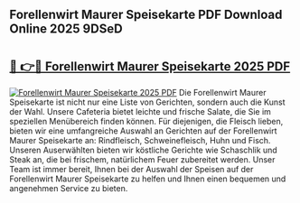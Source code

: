 ## Forellenwirt Maurer Speisekarte PDF Download Online 2025 9DSeD

# <h2><a href="http://gc7eaf8.nevu.top/?p=Forellenwirt+Maurer+Speisekarte">🔗 👉🔴 Forellenwirt Maurer Speisekarte 2025 PDF</a></h2>

[![Forellenwirt Maurer Speisekarte 2025 PDF](https://i.imgur.com/dBaPXMq.png)](http://gc7eaf8.nevu.top/?p=Forellenwirt+Maurer+Speisekarte)
Die Forellenwirt Maurer Speisekarte ist nicht nur eine Liste von Gerichten, sondern auch die Kunst der Wahl. Unsere Cafeteria bietet leichte und frische Salate, die Sie im speziellen Menübereich finden können. Für diejenigen, die Fleisch lieben, bieten wir eine umfangreiche Auswahl an Gerichten auf der Forellenwirt Maurer Speisekarte an: Rindfleisch, Schweinefleisch, Huhn und Fisch. Unseren Auserwählten bieten wir köstliche Gerichte wie Schaschlik und Steak an, die bei frischem, natürlichem Feuer zubereitet werden. Unser Team ist immer bereit, Ihnen bei der Auswahl der Speisen auf der Forellenwirt Maurer Speisekarte zu helfen und Ihnen einen bequemen und angenehmen Service zu bieten.
